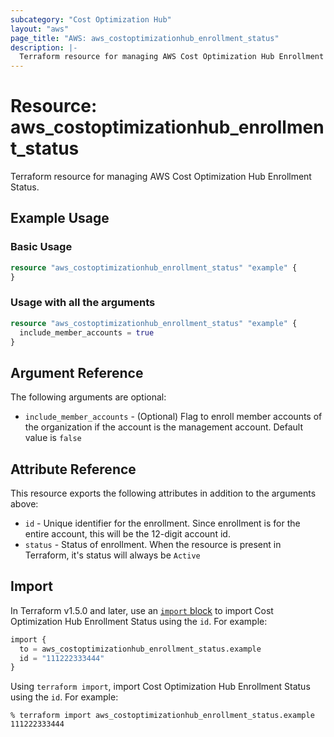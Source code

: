 ```yaml
---
subcategory: "Cost Optimization Hub"
layout: "aws"
page_title: "AWS: aws_costoptimizationhub_enrollment_status"
description: |-
  Terraform resource for managing AWS Cost Optimization Hub Enrollment Status.
---
```


# Resource: aws_costoptimizationhub_enrollment_status

Terraform resource for managing AWS Cost Optimization Hub Enrollment Status.

## Example Usage

### Basic Usage

```terraform
resource "aws_costoptimizationhub_enrollment_status" "example" {
}
```

### Usage with all the arguments

```terraform
resource "aws_costoptimizationhub_enrollment_status" "example" {
  include_member_accounts = true
}
```

## Argument Reference

The following arguments are optional:

* `include_member_accounts` - (Optional) Flag to enroll member accounts of the organization if the account is the management account. Default value is `false`

## Attribute Reference

This resource exports the following attributes in addition to the arguments above:

* `id` - Unique identifier for the enrollment. Since enrollment is for the entire account, this will be the 12-digit account id.
* `status` - Status of enrollment. When the resource is present in Terraform, it's status will always be `Active`

## Import

In Terraform v1.5.0 and later, use an [`import` block](https://developer.hashicorp.com/terraform/language/import) to import Cost Optimization Hub Enrollment Status using the `id`. For example:

```terraform
import {
  to = aws_costoptimizationhub_enrollment_status.example
  id = "111222333444"
}
```

Using `terraform import`, import Cost Optimization Hub Enrollment Status using the `id`. For example:

```console
% terraform import aws_costoptimizationhub_enrollment_status.example 111222333444
```
